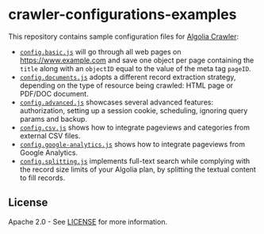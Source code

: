 # crawler-configurations-examples

This repository contains sample configuration files for [Algolia Crawler](https://www.algolia.com/products/crawler/):

- [`config.basic.js`](./config.basic.js) will go through all web pages on https://www.example.com and save one object per page containing the `title` along with an `objectID` equal to the value of the meta tag `pageID`.
- [`config.documents.js`](./config.documents.js) adopts a different record extraction strategy, depending on the type of resource being crawled: HTML page or PDF/DOC document.
- [`config.advanced.js`](./config.advanced.js) showcases several advanced features: authorization, setting up a session cookie, scheduling, ignoring query params and backup.
- [`config.csv.js`](./config.csv.js) shows how to integrate pageviews and categories from external CSV files.
- [`config.google-analytics.js`](./config.google-analytics.js) shows how to integrate pageviews from Google Analytics.
- [`config.splitting.js`](./config.splitting.js) implements full-text search while complying with the record size limits of your Algolia plan, by splitting the textual content to fill records.

## License

Apache 2.0 - See [LICENSE](/LICENSE) for more information.
